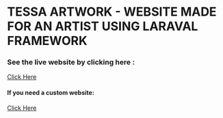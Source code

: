 <h1>TESSA ARTWORK - WEBSITE MADE FOR AN ARTIST USING LARAVAL FRAMEWORK</h1>
<h3>See the live website by clicking here :</h3> <a href="https:www.tessaartwork.online"> Click Here</a>
<h4>If you need a custom website:</h4><a href="https://www.instagram.com/krishnadev_p_melevila">Click Here</a>